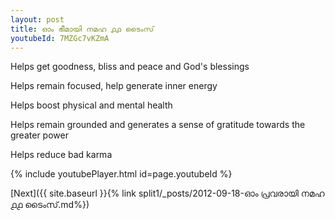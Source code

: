 ```yaml
---
layout: post
title: ഓം ഭീമായി നമഹ ൧൧ ടൈംസ്
youtubeId: 7MZGc7vKZmA
---
```

 
 
Helps get goodness, bliss and peace and God's blessings
 
Helps remain focused, help generate inner energy 
 
Helps boost physical and mental health 
 
Helps remain grounded and generates a sense of gratitude towards the greater power 
 
Helps reduce bad karma
 
 
 
 


{% include youtubePlayer.html id=page.youtubeId %}
 
[Next]({{ site.baseurl }}{% link  split1/_posts/2012-09-18-ഓം പ്രവരായി നമഹ ൧൧ ടൈംസ്.md%})
 
